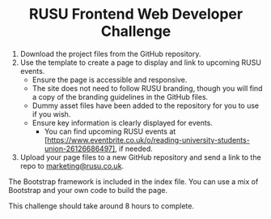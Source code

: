 <h1 align="center">RUSU Frontend Web Developer Challenge</h1>

1. Download the project files from the GitHub repository.
2.	Use the template to create a page to display and link to upcoming RUSU events.
    * Ensure the page is accessible and responsive.
    * The site does not need to follow RUSU branding, though you will find a copy of the branding guidelines in the GitHub files.
    * Dummy asset files have been added to the repository for you to use if you wish.
    * Ensure key information is clearly displayed for events.
        * You can find upcoming RUSU events at [https://www.eventbrite.co.uk/o/reading-university-students-union-26126686497], if needed.
3.	Upload your page files to a new GitHub repository and send a link to the repo to marketing@rusu.co.uk.

The Bootstrap framework is included in the index file. You can use a mix of Bootstrap and your own code to build the page.

This challenge should take around 8 hours to complete.
